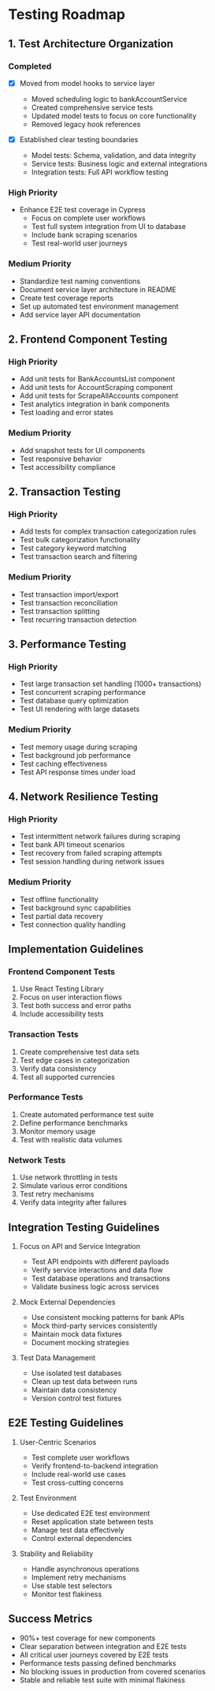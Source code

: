 # Testing Roadmap

## 1. Test Architecture Organization
### Completed
- [x] Moved from model hooks to service layer
  - Moved scheduling logic to bankAccountService
  - Created comprehensive service tests
  - Updated model tests to focus on core functionality
  - Removed legacy hook references

- [x] Established clear testing boundaries
  - Model tests: Schema, validation, and data integrity
  - Service tests: Business logic and external integrations
  - Integration tests: Full API workflow testing

### High Priority
- Enhance E2E test coverage in Cypress
  - Focus on complete user workflows
  - Test full system integration from UI to database
  - Include bank scraping scenarios
  - Test real-world user journeys

### Medium Priority
- Standardize test naming conventions
- Document service layer architecture in README
- Create test coverage reports
- Set up automated test environment management
- Add service layer API documentation

## 2. Frontend Component Testing
### High Priority
- Add unit tests for BankAccountsList component
- Add unit tests for AccountScraping component
- Add unit tests for ScrapeAllAccounts component
- Test analytics integration in bank components
- Test loading and error states

### Medium Priority
- Add snapshot tests for UI components
- Test responsive behavior
- Test accessibility compliance

## 2. Transaction Testing
### High Priority
- Add tests for complex transaction categorization rules
- Test bulk categorization functionality
- Test category keyword matching
- Test transaction search and filtering

### Medium Priority
- Test transaction import/export
- Test transaction reconciliation
- Test transaction splitting
- Test recurring transaction detection

## 3. Performance Testing
### High Priority
- Test large transaction set handling (1000+ transactions)
- Test concurrent scraping performance
- Test database query optimization
- Test UI rendering with large datasets

### Medium Priority
- Test memory usage during scraping
- Test background job performance
- Test caching effectiveness
- Test API response times under load

## 4. Network Resilience Testing
### High Priority
- Test intermittent network failures during scraping
- Test bank API timeout scenarios
- Test recovery from failed scraping attempts
- Test session handling during network issues

### Medium Priority
- Test offline functionality
- Test background sync capabilities
- Test partial data recovery
- Test connection quality handling

## Implementation Guidelines

### Frontend Component Tests
1. Use React Testing Library
2. Focus on user interaction flows
3. Test both success and error paths
4. Include accessibility tests

### Transaction Tests
1. Create comprehensive test data sets
2. Test edge cases in categorization
3. Verify data consistency
4. Test all supported currencies

### Performance Tests
1. Create automated performance test suite
2. Define performance benchmarks
3. Monitor memory usage
4. Test with realistic data volumes

### Network Tests
1. Use network throttling in tests
2. Simulate various error conditions
3. Test retry mechanisms
4. Verify data integrity after failures

## Integration Testing Guidelines
1. Focus on API and Service Integration
   - Test API endpoints with different payloads
   - Verify service interactions and data flow
   - Test database operations and transactions
   - Validate business logic across services

2. Mock External Dependencies
   - Use consistent mocking patterns for bank APIs
   - Mock third-party services consistently
   - Maintain mock data fixtures
   - Document mocking strategies

3. Test Data Management
   - Use isolated test databases
   - Clean up test data between runs
   - Maintain data consistency
   - Version control test fixtures

## E2E Testing Guidelines
1. User-Centric Scenarios
   - Test complete user workflows
   - Verify frontend-to-backend integration
   - Include real-world use cases
   - Test cross-cutting concerns

2. Test Environment
   - Use dedicated E2E test environment
   - Reset application state between tests
   - Manage test data effectively
   - Control external dependencies

3. Stability and Reliability
   - Handle asynchronous operations
   - Implement retry mechanisms
   - Use stable test selectors
   - Monitor test flakiness

## Success Metrics
- 90%+ test coverage for new components
- Clear separation between integration and E2E tests
- All critical user journeys covered by E2E tests
- Performance tests passing defined benchmarks
- No blocking issues in production from covered scenarios
- Stable and reliable test suite with minimal flakiness
